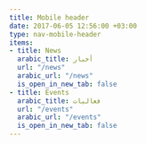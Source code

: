 ```yaml
---
title: Mobile header
date: 2017-06-05 12:56:00 +03:00
type: nav-mobile-header
items:
- title: News
  arabic_title: أخبار
  url: "/news"
  arabic_url: "/news"
  is_open_in_new_tab: false
- title: Events
  arabic_title: فعاليات
  url: "/events"
  arabic_url: "/events"
  is_open_in_new_tab: false
---
```


